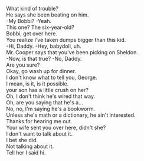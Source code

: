 
What kind of trouble?     
He says she been beating on him.    
-My Bobbi? -Yeah.    
This one? The six-year-old?    
Bobbi, get over here.    
You realize I've taken dumps bigger than this kid.    
-Hi, Daddy. -Hey, babydoll, uh.    
Mr. Cooper says that you've been picking on Sheldon.    
-Now, is that true? -No, Daddy.    
Are you sure?    
Okay, go wash up for dinner.    
I don't know what to tell you, George.    
I mean, is it, is it possible.    
your son has a little crush on her?    
Oh, I don't think he's wired that way.    
Oh, are you saying that he's a...    
No, no, I'm saying he's a bookworm.    
Unless she's math or a dictionary, he ain't interested.    
Thanks for hearing me out.    
Your wife sent you over here, didn't she?    
I don't want to talk about it.    
I bet she did.    
Not talking about it.    
Tell her I said hi.    



